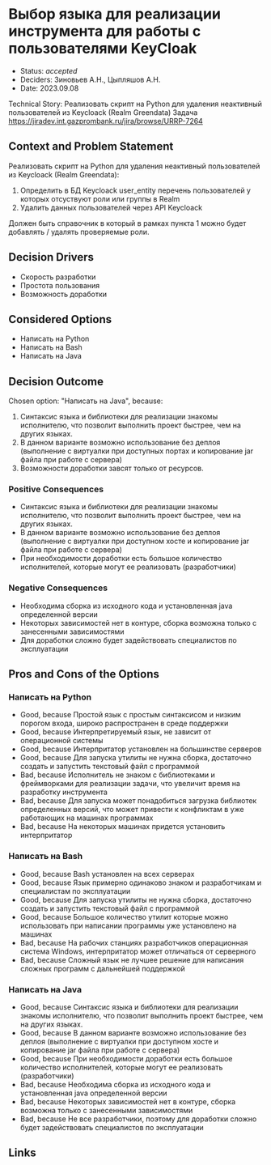 # Выбор языка для реализации инструмента для работы с пользователями KeyCloak

* Status: *accepted*
* Deciders: Зиновьев А.Н., Цыпляшов А.Н.
* Date: 2023.09.08

Technical Story:
Реализовать скрипт на Python для удаления неактивный пользователей из Keycloack (Realm Greendata)
Задача https://jiradev.int.gazprombank.ru/jira/browse/URRP-7264

## Context and Problem Statement

Реализовать скрипт на Python для удаления неактивный пользователей из Keycloack (Realm Greendata):

1. Определить в БД Keycloack user_entity перечень пользователей у которых отсуствуют роли или группы в Realm
2. Удалить данных пользователей через API Keycloack

Должен быть справочник в который в рамках пункта 1 можно будет добавлять / удалять проверяемые роли.

## Decision Drivers

* Скорость разработки
* Простота пользования
* Возможность доработки

## Considered Options

* Написать на Python
* Написать на Bash
* Написать на Java

## Decision Outcome

Chosen option: "Написать на Java", because:
1. Синтаксис языка и библиотеки для реализации знакомы исполнителю, что позволит выполнить проект быстрее, чем на других языках.
2. В данном варианте возможно использование без деплоя (выполнение с виртуалки при доступных портах и копирование jar файла при работе с сервера)
3. Возможности доработки завсят только от ресурсов.

### Positive Consequences

* Синтаксис языка и библиотеки для реализации знакомы исполнителю, что позволит выполнить проект быстрее, чем на других языках.
* В данном варианте возможно использование без деплоя (выполнение с виртуалки при доступном хосте и копирование jar файла при работе с сервера)
* При необходимости доработки есть большое количество исполнителей, которые могут ее реализовать (разработчики)

### Negative Consequences

* Необходима сборка из исходного кода и установленная java определенной версии
* Некоторых зависимостей нет в контуре, сборка возможна только с занесенными зависимостями
* Для доработки сложно будет задействовать специалистов по эксплуатации

## Pros and Cons of the Options

### Написать на Python

* Good, because Простой язык с простым синтаксисом и низким порогом входа, широко распространен в среде поддержки
* Good, because Интерпретируемый язык, не зависит от операционной системы
* Good, because Интерпритатор установлен на большинстве серверов
* Good, because Для запуска утилиты не нужна сборка, достаточно создать и запустить текстовый файл с программой
* Bad, because Исполнитель не знаком с библиотеками и фреймворками для реализации задачи, что увеличит время на разработку инструмента 
* Bad, because Для запуска может понадобиться загрузка библиотек определенных версий, что может привести к конфликтам в уже работающих на машинах программах
* Bad, because На некоторых машинах придется установить интерпритатор

### Написать на Bash

* Good, because Bash установлен на всех серверах
* Good, because Язык примерно одинаково знаком и разработчикам и специалистам по эксплуатации
* Good, because Для запуска утилиты не нужна сборка, достаточно создать и запустить текстовый файл с программой
* Good, because Большое количество утилит которые можно использовать при написании программы уже установлено на машинах
* Bad, because На рабочих станциях разработчиков операционная система Windows, интерпритатор может отличаться от серверного
* Bad, because Сложный язык не лучшее решение для написания сложных программ с дальнейшей поддержкой

### Написать на Java

* Good, because Синтаксис языка и библиотеки для реализации знакомы исполнителю, что позволит выполнить проект быстрее, чем на других языках.
* Good, because В данном варианте возможно использование без деплоя (выполнение с виртуалки при доступном хосте и копирование jar файла при работе с сервера)
* Good, because При необходимости доработки есть большое количество исполнителей, которые могут ее реализовать (разработчики)
* Bad, because Необходима сборка из исходного кода и установленная java определенной версии
* Bad, because Некоторых зависимостей нет в контуре, сборка возможна только с занесенными зависимостями
* Bad, because Не все разработчики, поэтому для доработки сложно будет задействовать специалистов по эксплуатации

## Links 
